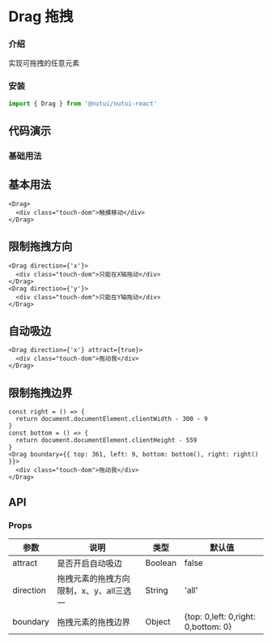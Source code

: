 # Drag 拖拽

### 介绍

实现可拖拽的任意元素

### 安装

```javascript
import { Drag } from '@nutui/nutui-react'
```

## 代码演示

### 基础用法

## 基本用法

```tsx
<Drag>
  <div class="touch-dom">触摸移动</div>
</Drag>
```

## 限制拖拽方向

```tsx
<Drag direction={'x'}>
  <div class="touch-dom">只能在X轴拖动</div>
</Drag>
<Drag direction={'y'}>
  <div class="touch-dom">只能在Y轴拖动</div>
</Drag>
```

## 自动吸边

```tsx
<Drag direction={'x'} attract={true}>
  <div class="touch-dom">拖动我</div>
</Drag>
```

## 限制拖拽边界

```tsx
const right = () => {
  return document.documentElement.clientWidth - 300 - 9
}
const bottom = () => {
  return document.documentElement.clientHeight - 559
}
<Drag boundary={{ top: 361, left: 9, bottom: bottom(), right: right() }}>
  <div class="touch-dom">拖动我</div>
</Drag>
```

## API

### Props

| 参数 | 说明 | 类型 | 默认值 |
| --------------- | ----------------------------- | ------- | ------ |
| attract | 是否开启自动吸边 | Boolean | false |
| direction | 拖拽元素的拖拽方向限制，x、y、all三选一 | String |'all' |
| boundary | 拖拽元素的拖拽边界 | Object | {top: 0,left: 0,right: 0,bottom: 0} |
